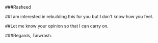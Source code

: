 ###Rasheed

##I am interested in rebuilding this for you but I don't know how you feel.

##Let me know your opinion so that I can carry on.

###Regards, Taiwrash.
